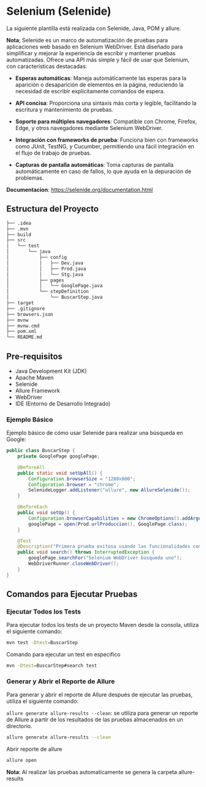 # Selenium (Selenide)

La siguiente plantilla está realizada con Selenide, Java, POM y allure.

**Nota**; Selenide es un marco de automatización de pruebas para aplicaciones web basado en Selenium WebDriver. Está diseñado para simplificar y mejorar la experiencia de escribir y mantener pruebas automatizadas. Ofrece una API más simple y fácil de usar que Selenium, con características destacadas:

- **Esperas automáticas**: Maneja automáticamente las esperas para la aparición o desaparición de elementos
en la página, reduciendo la necesidad de escribir explícitamente comandos de espera.

- **API concisa**: Proporciona una sintaxis más corta y legible, facilitando la escritura y mantenimiento 
de pruebas.

- **Soporte para múltiples navegadores**: Compatible con Chrome, Firefox, Edge, y otros navegadores 
mediante Selenium WebDriver.

- **Integración con frameworks de prueba**: Funciona bien con frameworks como JUnit, TestNG, y Cucumber, 
permitiendo una fácil integración en el flujo de trabajo de pruebas.

- **Capturas de pantalla automáticas**: Toma capturas de pantalla automáticamente en caso de fallos, lo 
que ayuda en la depuración de problemas.

**Documentacion**:  https://selenide.org/documentation.html
## Estructura del Proyecto

```bash
├── .idea
├── .mvn
├── build
├── src
│   └── test
│       └── java
│           ├── config
│           │   ├── Dev.java
│           │   ├── Prod.java
│           │   └── Stg.java
│           ├── pages
│           │   └── GooglePage.java
│           └── stepDefinition
│               └── BuscarStep.java
├── target
├── .gitignore
├── browsers.json
├── mvnw
├── mvnw.cmd
├── pom.xml
└── README.md
```
## Pre-requisitos
- Java Development Kit (JDK)
- Apache Maven
- Selenide
- Allure Framework
- WebDriver
- IDE (Entorno de Desarrollo Integrado)

### Ejemplo Básico

Ejemplo básico de cómo usar Selenide para realizar una búsqueda en Google:

```java
public class BuscarStep {
    private GooglePage googlePage;

    @BeforeAll
    public static void setUpAll() {
        Configuration.browserSize = "1280x800";
        Configuration.browser = "chrome";
        SelenideLogger.addListener("allure", new AllureSelenide());
    }

    @BeforeEach
    public void setUp() {
        Configuration.browserCapabilities = new ChromeOptions().addArguments("--remote-allow-origins=*");
        googlePage = open(Prod.urlProduccion(), GooglePage.class);
    }

    @Test
    @Description("Primera prueba exitosa usando las funcionalidades completas de Selenide")
    public void search() throws InterruptedException {
        googlePage.searchFor("Selenium WebDriver busqueda uno");
        WebDriverRunner.closeWebDriver();
    }
}  
```

## Comandos para Ejecutar Pruebas

### Ejecutar Todos los Tests

Para ejecutar todos los tests de un proyecto Maven desde la consola, utiliza el siguiente comando:

```bash
mvn test -Dtest=BuscarStep
```

Comando para ejecutar un test en especifico
```bash
mvn -Dtest=BuscarStep#search test
```

### Generar y Abrir el Reporte de Allure

Para generar y abrir el reporte de Allure después de ejecutar las pruebas, utiliza el siguiente comando:

`allure generate allure-results --clean`: se utiliza para generar un reporte de Allure a partir
  de los resultados de las pruebas almacenados en un directorio.

```bash
allure generate allure-results --clean
```

Abrir reporte de allure
```bash
allure open
```

**Nota**: Al realizar las pruebas automaticamente se genera la carpeta allure-results
